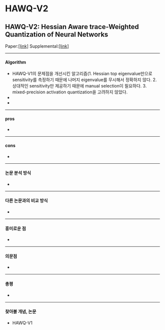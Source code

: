 # HAWQ-V2
## HAWQ-V2: Hessian Aware trace-Weighted Quantization of Neural Networks
Paper:[[link]](https://proceedings.neurips.cc/paper/2020/file/d77c703536718b95308130ff2e5cf9ee-Paper.pdf)
Supplemental:[[link]](https://proceedings.neurips.cc/paper/2020/file/d77c703536718b95308130ff2e5cf9ee-Supplemental.pdf)


- - -
#### Algorithm
- HAWQ-V1의 문제점을 개선시킨 알고리즘(1. Hessian top eigenvalue만으로 sensitivity를 측정하기 때문에 나머지 eigenvalue를 무시해서 정확하지 않다. 2. 상대적인 sensitivity만 제공하기 때문에 manual selection이 필요하다. 3. mixed-precision activation quantization을 고려하지 않았다.
- 
- 
- - -
#### pros
- 
- - -
#### cons
- 
- - -
#### 논문 분석 방식
- 
- - -
#### 다른 논문과의 비교 방식
- 
- - -
#### 흥미로운 점
-
- - -
#### 의문점
- 
- - -
#### 총평
- 
- - -
#### 찾아볼 개념, 논문
- HAWQ-V1


